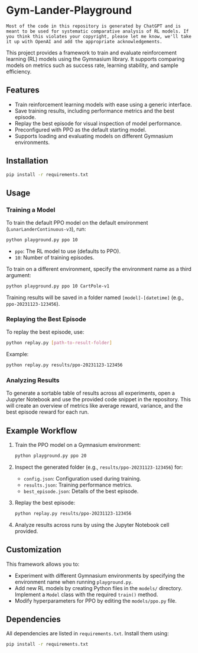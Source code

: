 # Gym-Lander-Playground

```
Most of the code in this repository is generated by ChatGPT and is meant to be used for systematic comparative analysis of RL models. If you think this violates your copyright, please let me know, we'll take it up with OpenAI and add the appropriate acknowledgements.
```

This project provides a framework to train and evaluate reinforcement learning (RL) models using the Gymnasium library. It supports comparing models on metrics such as success rate, learning stability, and sample efficiency.

## Features

- Train reinforcement learning models with ease using a generic interface.
- Save training results, including performance metrics and the best episode.
- Replay the best episode for visual inspection of model performance.
- Preconfigured with PPO as the default starting model.
- Supports loading and evaluating models on different Gymnasium environments.

## Installation
```bash
pip install -r requirements.txt
```

## Usage

### Training a Model

To train the default PPO model on the default environment (`LunarLanderContinuous-v3`), run:
```bash
python playground.py ppo 10
```

- `ppo`: The RL model to use (defaults to PPO).
- `10`: Number of training episodes.

To train on a different environment, specify the environment name as a third argument:
```bash
python playground.py ppo 10 CartPole-v1
```

Training results will be saved in a folder named `[model]-[datetime]` (e.g., `ppo-20231123-123456`).

### Replaying the Best Episode

To replay the best episode, use:
```bash
python replay.py [path-to-result-folder]
```

Example:
```bash
python replay.py results/ppo-20231123-123456
```

### Analyzing Results

To generate a sortable table of results across all experiments, open a Jupyter Notebook and use the provided code snippet in the repository. This will create an overview of metrics like average reward, variance, and the best episode reward for each run.

## Example Workflow

1. Train the PPO model on a Gymnasium environment:
    ```bash
    python playground.py ppo 20
    ```

2. Inspect the generated folder (e.g., `results/ppo-20231123-123456`) for:
   - `config.json`: Configuration used during training.
   - `results.json`: Training performance metrics.
   - `best_episode.json`: Details of the best episode.

3. Replay the best episode:
    ```bash
    python replay.py results/ppo-20231123-123456
    ```

4. Analyze results across runs by using the Jupyter Notebook cell provided.

## Customization

This framework allows you to:
- Experiment with different Gymnasium environments by specifying the environment name when running `playground.py`.
- Add new RL models by creating Python files in the `models/` directory. Implement a `Model` class with the required `train()` method.
- Modify hyperparameters for PPO by editing the `models/ppo.py` file.

## Dependencies

All dependencies are listed in `requirements.txt`. Install them using:
```bash
pip install -r requirements.txt
```